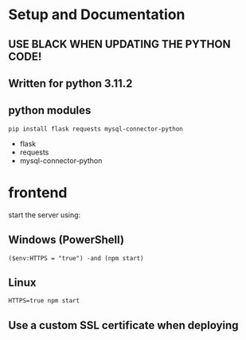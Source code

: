 # Setup and Documentation

## USE BLACK WHEN UPDATING THE PYTHON CODE!

## Written for python 3.11.2

## python modules

`pip install flask requests mysql-connector-python`

- flask
- requests
- mysql-connector-python

# frontend

start the server using:

## Windows (PowerShell)

`($env:HTTPS = "true") -and (npm start)`

## Linux

`HTTPS=true npm start`

## Use a custom SSL certificate when deploying
